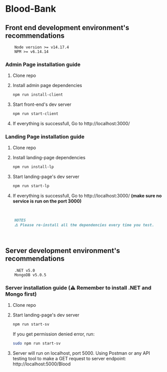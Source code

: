 # Blood-Bank

## Front end development environment's recommendations

```
    Node version >= v14.17.4
    NPM >= v6.14.14
```

### Admin Page installation guide

1. Clone repo
1. Install admin page dependencies

    ```bash
    npm run install-client
    ```

1. Start front-end's dev server

    ```bash
    npm run start-client
    ```

1. If everything is successfull, Go to http://localhost:3000/

### Landing Page installation guide

1. Clone repo
1. Install landing-page dependencies

    ```bash
    npm run install-lp
    ```

1. Start landing-page's dev server

    ```bash
    npm run start-lp
    ```

1. If everything is successfull, Go to http://localhost:3000/ **(make sure no service is run on the port 3000)**

&nbsp;

```markdown
    NOTES
    ⚠️ Please re-install all the dependencies every time you test.
```

&nbsp;
&nbsp;

## Server development environment's recommendations

```
    .NET v5.0
    MongoDB v5.0.5
```

### Server installation guide (⚠️ Remember to install .NET and Mongo first)

1. Clone repo

1. Start landing-page's dev server

    ```bash
    npm run start-sv
    ```

    If you get permission denied error, run:

    ```bash
    sudo npm run start-sv
    ```

1. Server will run on localhost, port 5000. Using Postman or any API testing tool to make a GET request to server endpoint: http://localhost:5000/Blood
